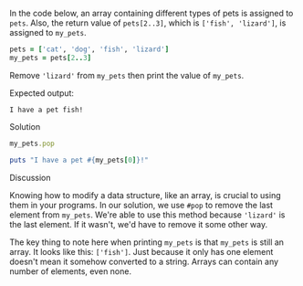 In the code below, an array containing different types of pets is assigned to `pets`. Also, the return value of `pets[2..3]`, which is `['fish', 'lizard']`, is assigned to `my_pets`.

```ruby
pets = ['cat', 'dog', 'fish', 'lizard']
my_pets = pets[2..3]
```

Remove `'lizard'` from `my_pets` then print the value of `my_pets`.

Expected output:

```
I have a pet fish!
```

Solution

```ruby
my_pets.pop

puts "I have a pet #{my_pets[0]}!"
```

Discussion

Knowing how to modify a data structure, like an array, is crucial to using them in your programs. In our solution, we use `#pop` to remove the last element from `my_pets`. We're able to use this method because `'lizard'` is the last element. If it wasn't, we'd have to remove it some other way.

The key thing to note here when printing `my_pets` is that `my_pets` is still an array. It looks like this: `['fish']`. Just because it only has one element doesn't mean it somehow converted to a string. Arrays can contain any number of elements, even none.
